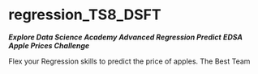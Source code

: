 # regression_TS8_DSFT
***Explore Data Science Academy Advanced Regression Predict***
***EDSA Apple Prices Challenge***

Flex your Regression skills to predict the price of apples.
The Best Team